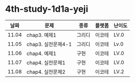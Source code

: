 # 4th-study-1d1a-yeji
| 날짜    | 문제   | 종류  | 플랫폼 | 난이도 |
|---------|--------|-------|--------|--------|
| 11.04 | chap3. 예제1 | 그리디 | 이코테 | LV.0 |
| 11.05 | chap3. 실전문제4-1| 그리디 | 이코테 | Lv.0 |
| 11.06 | chap4. 예제1 | 구현 | 이코테 | LV.0 |
| 11.07 | chap4. 실전문제1 | 구현 | 이코테 | LV.0 |
| 11.08 | chap4. 실전문제2 | 구현 | 이코테 | LV.2 |
